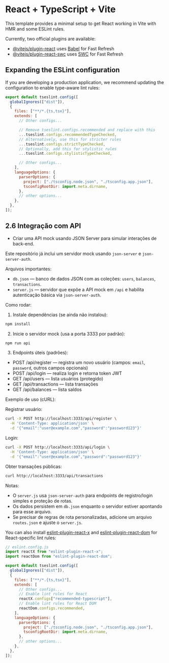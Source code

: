 # React + TypeScript + Vite

This template provides a minimal setup to get React working in Vite with HMR and some ESLint rules.

Currently, two official plugins are available:

- [@vitejs/plugin-react](https://github.com/vitejs/vite-plugin-react/blob/main/packages/plugin-react) uses [Babel](https://babeljs.io/) for Fast Refresh
- [@vitejs/plugin-react-swc](https://github.com/vitejs/vite-plugin-react/blob/main/packages/plugin-react-swc) uses [SWC](https://swc.rs/) for Fast Refresh

## Expanding the ESLint configuration

If you are developing a production application, we recommend updating the configuration to enable type-aware lint rules:

```js
export default tseslint.config([
  globalIgnores(["dist"]),
  {
    files: ["**/*.{ts,tsx}"],
    extends: [
      // Other configs...

      // Remove tseslint.configs.recommended and replace with this
      ...tseslint.configs.recommendedTypeChecked,
      // Alternatively, use this for stricter rules
      ...tseslint.configs.strictTypeChecked,
      // Optionally, add this for stylistic rules
      ...tseslint.configs.stylisticTypeChecked,

      // Other configs...
    ],
    languageOptions: {
      parserOptions: {
        project: ["./tsconfig.node.json", "./tsconfig.app.json"],
        tsconfigRootDir: import.meta.dirname,
      },
      // other options...
    },
  },
]);
```

## 2.6 Integração com API

- Criar uma API mock usando JSON Server para simular interações de back-end.

Este repositório já inclui um servidor mock usando `json-server` e `json-server-auth`.

Arquivos importantes:

- `db.json` — banco de dados JSON com as coleções: `users`, `balances`, `transactions`.
- `server.js` — servidor que expõe a API mock em `/api` e habilita autenticação básica via `json-server-auth`.

Como rodar:

1. Instale dependências (se ainda não instalou):

```bash
npm install
```

2. Inicie o servidor mock (usa a porta 3333 por padrão):

```bash
npm run api
```

3. Endpoints úteis (padrões):

- POST /api/register — registra um novo usuário (campos: `email`, `password`, outros campos opcionais)
- POST /api/login — realiza login e retorna token JWT
- GET /api/users — lista usuários (protegido)
- GET /api/transactions — lista transações
- GET /api/balances — lista saldos

Exemplo de uso (cURL):

Registrar usuário:

```bash
curl -X POST http://localhost:3333/api/register \
  -H 'Content-Type: application/json' \
  -d '{"email":"user@example.com","password":"password123"}'
```

Login:

```bash
curl -X POST http://localhost:3333/api/login \
  -H 'Content-Type: application/json' \
  -d '{"email":"user@example.com","password":"password123"}'
```

Obter transações públicas:

```bash
curl http://localhost:3333/api/transactions
```

Notas:

- O `server.js` usa `json-server-auth` para endpoints de registro/login simples e proteção de rotas.
- Os dados persistem em `db.json` enquanto o servidor estiver apontando para esse arquivo.
- Se precisar de regras de rota personalizadas, adicione um arquivo `routes.json` e ajuste o `server.js`.

You can also install [eslint-plugin-react-x](https://github.com/Rel1cx/eslint-react/tree/main/packages/plugins/eslint-plugin-react-x) and [eslint-plugin-react-dom](https://github.com/Rel1cx/eslint-react/tree/main/packages/plugins/eslint-plugin-react-dom) for React-specific lint rules:

```js
// eslint.config.js
import reactX from "eslint-plugin-react-x";
import reactDom from "eslint-plugin-react-dom";

export default tseslint.config([
  globalIgnores(["dist"]),
  {
    files: ["**/*.{ts,tsx}"],
    extends: [
      // Other configs...
      // Enable lint rules for React
      reactX.configs["recommended-typescript"],
      // Enable lint rules for React DOM
      reactDom.configs.recommended,
    ],
    languageOptions: {
      parserOptions: {
        project: ["./tsconfig.node.json", "./tsconfig.app.json"],
        tsconfigRootDir: import.meta.dirname,
      },
      // other options...
    },
  },
]);
```
